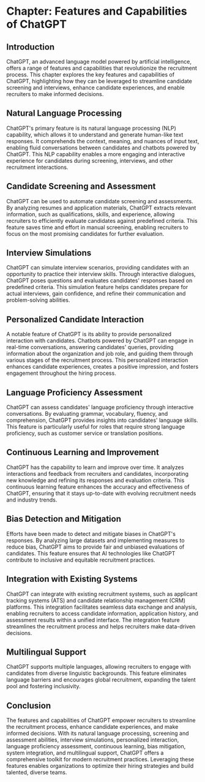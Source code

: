 Chapter: Features and Capabilities of ChatGPT
=============================================

Introduction
------------

ChatGPT, an advanced language model powered by artificial intelligence, offers a range of features and capabilities that revolutionize the recruitment process. This chapter explores the key features and capabilities of ChatGPT, highlighting how they can be leveraged to streamline candidate screening and interviews, enhance candidate experiences, and enable recruiters to make informed decisions.

Natural Language Processing
---------------------------

ChatGPT's primary feature is its natural language processing (NLP) capability, which allows it to understand and generate human-like text responses. It comprehends the context, meaning, and nuances of input text, enabling fluid conversations between candidates and chatbots powered by ChatGPT. This NLP capability enables a more engaging and interactive experience for candidates during screening, interviews, and other recruitment interactions.

Candidate Screening and Assessment
----------------------------------

ChatGPT can be used to automate candidate screening and assessments. By analyzing resumes and application materials, ChatGPT extracts relevant information, such as qualifications, skills, and experience, allowing recruiters to efficiently evaluate candidates against predefined criteria. This feature saves time and effort in manual screening, enabling recruiters to focus on the most promising candidates for further evaluation.

Interview Simulations
---------------------

ChatGPT can simulate interview scenarios, providing candidates with an opportunity to practice their interview skills. Through interactive dialogues, ChatGPT poses questions and evaluates candidates' responses based on predefined criteria. This simulation feature helps candidates prepare for actual interviews, gain confidence, and refine their communication and problem-solving abilities.

Personalized Candidate Interaction
----------------------------------

A notable feature of ChatGPT is its ability to provide personalized interaction with candidates. Chatbots powered by ChatGPT can engage in real-time conversations, answering candidates' queries, providing information about the organization and job role, and guiding them through various stages of the recruitment process. This personalized interaction enhances candidate experiences, creates a positive impression, and fosters engagement throughout the hiring process.

Language Proficiency Assessment
-------------------------------

ChatGPT can assess candidates' language proficiency through interactive conversations. By evaluating grammar, vocabulary, fluency, and comprehension, ChatGPT provides insights into candidates' language skills. This feature is particularly useful for roles that require strong language proficiency, such as customer service or translation positions.

Continuous Learning and Improvement
-----------------------------------

ChatGPT has the capability to learn and improve over time. It analyzes interactions and feedback from recruiters and candidates, incorporating new knowledge and refining its responses and evaluation criteria. This continuous learning feature enhances the accuracy and effectiveness of ChatGPT, ensuring that it stays up-to-date with evolving recruitment needs and industry trends.

Bias Detection and Mitigation
-----------------------------

Efforts have been made to detect and mitigate biases in ChatGPT's responses. By analyzing large datasets and implementing measures to reduce bias, ChatGPT aims to provide fair and unbiased evaluations of candidates. This feature ensures that AI technologies like ChatGPT contribute to inclusive and equitable recruitment practices.

Integration with Existing Systems
---------------------------------

ChatGPT can integrate with existing recruitment systems, such as applicant tracking systems (ATS) and candidate relationship management (CRM) platforms. This integration facilitates seamless data exchange and analysis, enabling recruiters to access candidate information, application history, and assessment results within a unified interface. The integration feature streamlines the recruitment process and helps recruiters make data-driven decisions.

Multilingual Support
--------------------

ChatGPT supports multiple languages, allowing recruiters to engage with candidates from diverse linguistic backgrounds. This feature eliminates language barriers and encourages global recruitment, expanding the talent pool and fostering inclusivity.

Conclusion
----------

The features and capabilities of ChatGPT empower recruiters to streamline the recruitment process, enhance candidate experiences, and make informed decisions. With its natural language processing, screening and assessment abilities, interview simulations, personalized interaction, language proficiency assessment, continuous learning, bias mitigation, system integration, and multilingual support, ChatGPT offers a comprehensive toolkit for modern recruitment practices. Leveraging these features enables organizations to optimize their hiring strategies and build talented, diverse teams.
